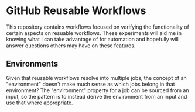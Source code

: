 # GitHub Reusable Workflows

This repository contains workflows focused on verifying the functionality of
certain aspects on resuable workflows. These experiments will aid me in knowing
what I can take advantage of for automation and hopefully will answer questions
others may have on these features.

## Environments

Given that reusable workflows resolve into multiple jobs, the concept of an
"environment" doesn't make much sense as which jobs belong in that environment?
The "environment" property for a job can be sourced from an input, so the
pattern is to instead derive the environment from an input and use that where
appropriate.

## 
